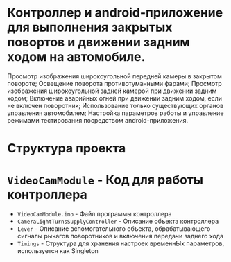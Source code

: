 # Контроллер и android-приложение для выполнения закрытых повортов и движении задним ходом на автомобиле.
Просмотр изображения широкоугольной передней камеры в закрытом повороте;
Освещение поворота противотуманными фарами;
Просмотр изображения широкоугольной задней камерой при движении задним ходом;
Включение аварийных огней при движении задним ходом, если не включен поворотник;
Использование только существующих органов управления автомобилем;
Настройка параметров работы и управление режимами тестирования посредством android-приложения.

# Структура проекта

# `VideoCamModule`      - Код для работы контроллера
- `VideoCamModule.ino`  - Файл программы контроллера
- `CameraLightTurnsSupplyController`              - Описание объекта контроллера
- `Lever`       - Описание вспомогательного объекта, обрабатывающего сигналы рычагов поворотников и включения передачи заднего хода
- `Timings`                - Структура для хранения настроек временнЫх параметров, используется как Singleton
